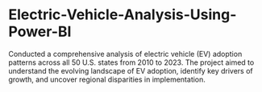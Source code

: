 # Electric-Vehicle-Analysis-Using-Power-BI
Conducted a comprehensive analysis of electric vehicle (EV) adoption patterns across all 50 U.S. states from 2010 to 2023. The project aimed to understand the evolving landscape of EV adoption, identify key drivers of growth, and uncover regional disparities in implementation.
